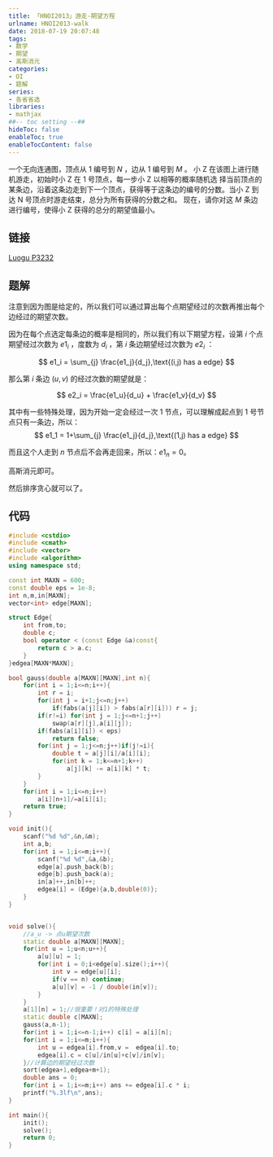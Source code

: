 ```yaml
---
title: 「HNOI2013」游走-期望方程
urlname: HNOI2013-walk
date: 2018-07-19 20:07:48
tags:
- 数学
- 期望
- 高斯消元
categories: 
- OI
- 题解
series:
- 各省省选
libraries:
- mathjax 
##-- toc setting --##
hideToc: false
enableToc: true
enableTocContent: false
---
```


一个无向连通图，顶点从 $1$ 编号到 $N$ ，边从 $1$ 编号到 $M$ 。 小 Z 在该图上进行随机游走，初始时小 Z 在 $1$ 号顶点，每一步小 Z 以相等的概率随机选 择当前顶点的某条边，沿着这条边走到下一个顶点，获得等于这条边的编号的分数。当小 Z 到达 N 号顶点时游走结束，总分为所有获得的分数之和。 现在，请你对这 $M$ 条边进行编号，使得小 Z 获得的总分的期望值最小。

<!--more-->

## 链接

[Luogu P3232](https://www.luogu.org/problemnew/show/P3232)

## 题解

注意到因为图是给定的，所以我们可以通过算出每个点期望经过的次数再推出每个边经过的期望次数。

因为在每个点选定每条边的概率是相同的，所以我们有以下期望方程，设第 $i$ 个点期望经过次数为 $e1_i$ ，度数为 $d_i$ ，第 $i$ 条边期望经过次数为 $e2_i$ ：

$$
e1_i = \sum_{j} \frac{e1_j}{d_j},\text{(i,j) has a edge}  
$$

那么第 $i$ 条边 $(u,v)$ 的经过次数的期望就是：

$$
e2_i = \frac{e1_u}{d_u} + \frac{e1_v}{d_v}
$$

其中有一些特殊处理，因为开始一定会经过一次 1 节点，可以理解成起点到 1 号节点只有一条边，所以：
$$
e1_1 = 1+\sum_{j} \frac{e1_j}{d_j},\text{(1,j) has a edge}
$$

而且这个人走到 $n$ 节点后不会再走回来，所以：$e1_n = 0$。

高斯消元即可。

然后排序贪心就可以了。

## 代码


```cpp
#include <cstdio>
#include <cmath>
#include <vector>
#include <algorithm>
using namespace std;

const int MAXN = 600;
const double eps = 1e-8;
int n,m,in[MAXN];
vector<int> edge[MAXN];

struct Edge{
    int from,to;
    double c;
    bool operator < (const Edge &a)const{
        return c > a.c;
    }
}edgea[MAXN*MAXN];

bool gauss(double a[MAXN][MAXN],int n){
    for(int i = 1;i<=n;i++){
        int r = i;
        for(int j = i+1;j<=n;j++)
            if(fabs(a[j][i]) > fabs(a[r][i])) r = j;
        if(r!=i) for(int j = 1;j<=n+1;j++)
            swap(a[r][j],a[i][j]);
        if(fabs(a[i][i]) < eps)
            return false;
        for(int j = 1;j<=n;j++)if(j!=i){
            double t = a[j][i]/a[i][i];
            for(int k = 1;k<=n+1;k++)
                a[j][k] -= a[i][k] * t;
        }
    }
    for(int i = 1;i<=n;i++)
        a[i][n+1]/=a[i][i];
    return true;
}

void init(){
    scanf("%d %d",&n,&m);
    int a,b;
    for(int i = 1;i<=m;i++){
        scanf("%d %d",&a,&b);	
        edge[a].push_back(b);
        edge[b].push_back(a);
        in[a]++,in[b]++;
        edgea[i] = (Edge){a,b,double(0)};
    }
}


void solve(){
    //a_u -> 点u期望次数
    static double a[MAXN][MAXN];
    for(int u = 1;u<n;u++){
        a[u][u] = 1;
        for(int i = 0;i<edge[u].size();i++){
            int v = edge[u][i];
            if(v == n) continue;
            a[u][v] = -1 / double(in[v]);
        }
    }
    a[1][n] = 1;//很重要！对1的特殊处理
    static double c[MAXN];
    gauss(a,n-1);
    for(int i = 1;i<=n-1;i++) c[i] = a[i][n];
    for(int i = 1;i<=m;i++){
        int u = edgea[i].from,v =  edgea[i].to;
        edgea[i].c = c[u]/in[u]+c[v]/in[v];
    }//计算边的期望经过次数
    sort(edgea+1,edgea+m+1);
    double ans = 0;
    for(int i = 1;i<=m;i++) ans += edgea[i].c * i;
    printf("%.3lf\n",ans);
}

int main(){
    init();
    solve();
    return 0;
}
```

